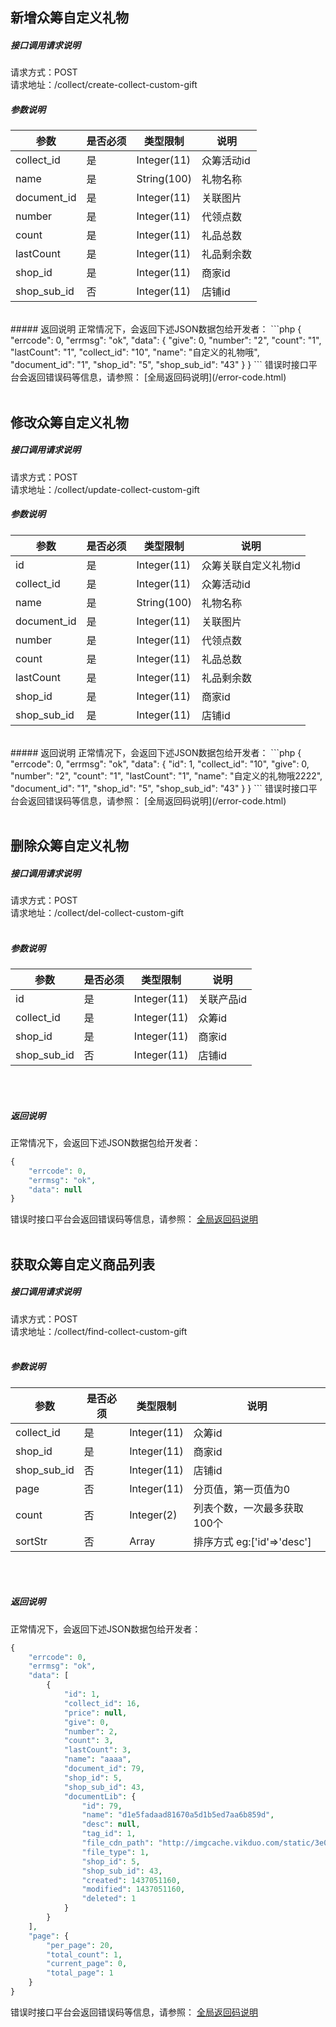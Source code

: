 ## __新增众筹自定义礼物__
##### 接口调用请求说明
请求方式：POST
<br  />
请求地址：/collect/create-collect-custom-gift
<br  />
##### 参数说明
| 参数 | 是否必须 | 类型限制 | 说明 |
| -- | -- | -- | -- |
|collect_id|是|Integer(11)|众筹活动id|
| name|是|String(100)|礼物名称|
| document_id|是|Integer(11)|关联图片|
| number|是|Integer(11)|代领点数|
| count|是|Integer(11)|礼品总数|
| lastCount|是|Integer(11)|礼品剩余数|
| shop_id|是|Integer(11)|商家id|
| shop_sub_id|否|Integer(11)|店铺id|
<br  />
##### 返回说明
正常情况下，会返回下述JSON数据包给开发者：
```php
{
    "errcode": 0,
    "errmsg": "ok",
    "data": {
        "give": 0,
        "number": "2",
        "count": "1",
        "lastCount": "1",
        "collect_id": "10",
        "name": "自定义的礼物哦",
        "document_id": "1",
        "shop_id": "5",
        "shop_sub_id": "43"
    }
}
```
错误时接口平台会返回错误码等信息，请参照：
[全局返回码说明](/error-code.html)
<br  /><br  />



## __修改众筹自定义礼物__
##### 接口调用请求说明
请求方式：POST
<br  />
请求地址：/collect/update-collect-custom-gift
<br  />
##### 参数说明
| 参数 | 是否必须 | 类型限制 | 说明 |
| -- | -- | -- | -- |
|id|是|Integer(11)|众筹关联自定义礼物id|
|collect_id|是|Integer(11)|众筹活动id|
| name|是|String(100)|礼物名称|
| document_id|是|Integer(11)|关联图片|
| number|是|Integer(11)|代领点数|
| count|是|Integer(11)|礼品总数|
| lastCount|是|Integer(11)|礼品剩余数|
| shop_id|是|Integer(11)|商家id|
| shop_sub_id|是|Integer(11)|店铺id|
<br  />
##### 返回说明
正常情况下，会返回下述JSON数据包给开发者：
```php
{
    "errcode": 0,
    "errmsg": "ok",
    "data": {
        "id": 1,
        "collect_id": "10",
        "give": 0,
        "number": "2",
        "count": "1",
        "lastCount": "1",
        "name": "自定义的礼物哦2222",
        "document_id": "1",
        "shop_id": "5",
        "shop_sub_id": "43"
    }
}
```
错误时接口平台会返回错误码等信息，请参照：
[全局返回码说明](/error-code.html)
<br  /><br  />


## __删除众筹自定义礼物__
##### 接口调用请求说明
请求方式：POST
<br  />
请求地址：/collect/del-collect-custom-gift
<br  /><br  />
##### 参数说明
| 参数 | 是否必须 | 类型限制 | 说明 |
| -- | -- | -- | -- |
| id | 是 | Integer(11) | 关联产品id |
| collect_id | 是 | Integer(11) | 众筹id |
| shop_id | 是 | Integer(11) | 商家id |
| shop_sub_id | 否 | Integer(11) | 店铺id |

<br  /><br  />
##### 返回说明
正常情况下，会返回下述JSON数据包给开发者：
```php
{
    "errcode": 0,
    "errmsg": "ok",
    "data": null
}
```
错误时接口平台会返回错误码等信息，请参照：
[全局返回码说明](/error-code.html)
<br  /><br  />



## __获取众筹自定义商品列表__
##### 接口调用请求说明
请求方式：POST
<br  />
请求地址：/collect/find-collect-custom-gift
<br  /><br  />
##### 参数说明
| 参数 | 是否必须 | 类型限制 | 说明 |
| -- | -- | -- | -- |
| collect_id | 是 | Integer(11) | 众筹id |
| shop_id | 是 | Integer(11) | 商家id |
| shop_sub_id | 否 | Integer(11) | 店铺id |
| page | 否 | Integer(11) | 分页值，第一页值为0 |
| count | 否 | Integer(2) | 列表个数，一次最多获取100个 |
| sortStr | 否 | Array | 排序方式 eg:['id'=>'desc'] |
<br  /><br  />
##### 返回说明
正常情况下，会返回下述JSON数据包给开发者：
```php
{
    "errcode": 0,
    "errmsg": "ok",
    "data": [
        {
            "id": 1,
            "collect_id": 16,
            "price": null,
            "give": 0,
            "number": 2,
            "count": 3,
            "lastCount": 3,
            "name": "aaaa",
            "document_id": 79,
            "shop_id": 5,
            "shop_sub_id": 43,
            "documentLib": {
                "id": 79,
                "name": "d1e5fadaad81670a5d1b5ed7aa6b859d",
                "desc": null,
                "tag_id": 1,
                "file_cdn_path": "http://imgcache.vikduo.com/static/3e09042246ce738fc3424d02c5d88b24.jpg",
                "file_type": 1,
                "shop_id": 5,
                "shop_sub_id": 43,
                "created": 1437051160,
                "modified": 1437051160,
                "deleted": 1
            }
        }
    ],
    "page": {
        "per_page": 20,
        "total_count": 1,
        "current_page": 0,
        "total_page": 1
    }
}
```
错误时接口平台会返回错误码等信息，请参照：
[全局返回码说明](/error-code.html)
<br  /><br  />
